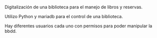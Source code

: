 
Digitalización de una biblioteca para el manejo de libros y reservas.

Utilizo Python y mariadb para el control de una biblioteca. 

Hay diferentes usuarios cada uno con permisos para poder manipular la bbdd.
